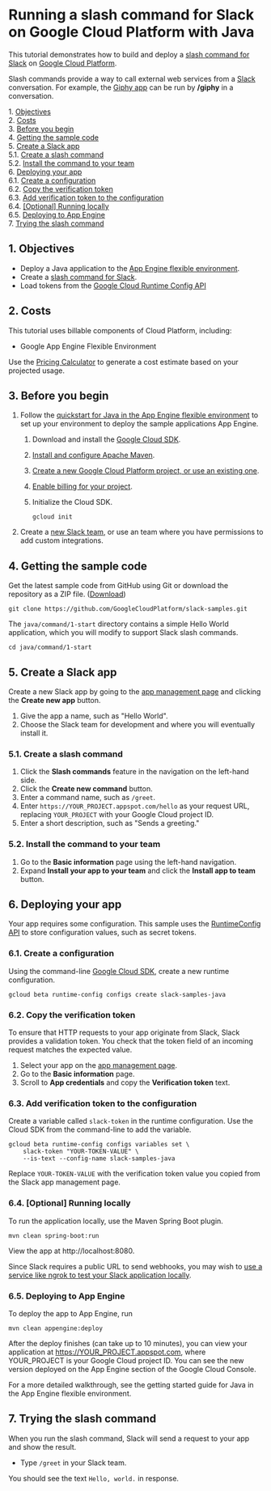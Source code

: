 # Running a slash command for Slack on Google Cloud Platform with Java

This tutorial demonstrates how to build and deploy a [slash command for
Slack](https://api.slack.com/slash-commands) on [Google Cloud Platform](https://cloud.google.com/).

Slash commands provide a way to call external web services from a [Slack](https://slack.com/)
conversation. For example, the [Giphy
app](https://get.slack.help/hc/en-us/articles/204714258-Add-Giphy-search-to-Slack) can be run by
**/giphy** in a conversation.

1\.  [Objectives](#objectives)  
2\.  [Costs](#costs)  
3\.  [Before you begin](#beforeyoubegin)  
4\.  [Getting the sample code](#gettingthesamplecode)  
5\.  [Create a Slack app](#createaslackapp)  
5.1\.  [Create a slash command](#createaslashcommand)  
5.2\.  [Install the command to your team](#installthecommandtoyourteam)  
6\.  [Deploying your app](#deployingyourapp)  
6.1\.  [Create a configuration](#createaconfiguration)  
6.2\.  [Copy the verification token](#copytheverificationtoken)  
6.3\.  [Add verification token to the configuration](#addverificationtokentotheconfiguration)  
6.4\.  [[Optional] Running locally](#[optional]runninglocally)  
6.5\.  [Deploying to App Engine](#deployingtoappengine)  
7\.  [Trying the slash command](#tryingtheslashcommand)  

<a name="objectives"></a>

## 1\. Objectives

- Deploy a Java application to the [App Engine flexible environment][flexible].
- Create a [slash command for Slack](https://api.slack.com/slash-commands).
- Load tokens from the [Google Cloud Runtime Config
  API](https://cloud.google.com/deployment-manager/runtime-configurator/) 

[flexible]: https://cloud.google.com/appengine/docs/flexible/java/

<a name="costs"></a>

## 2\. Costs

This tutorial uses billable components of Cloud Platform, including:

- Google App Engine Flexible Environment

Use the [Pricing Calculator][pricing] to generate a cost estimate based on your projected usage.

[pricing]: https://cloud.google.com/products/calculator

<a name="beforeyoubegin"></a>

## 3\. Before you begin

1.  Follow the [quickstart for Java in the App Engine flexible
    environment](https://cloud.google.com/appengine/docs/flexible/java/quickstart) to 
    set up your environment to deploy the sample applications App Engine.
    1.  Download and install the [Google Cloud SDK](https://cloud.google.com/sdk/docs/).
    1.  [Install and configure Apache Maven](http://maven.apache.org/index.html).
    1.  [Create a new Google Cloud Platform project, or use an existing
        one](https://console.cloud.google.com/project).
    1.  [Enable billing for your
        project](https://support.google.com/cloud/answer/6293499#enable-billing).
    1. Initialize the Cloud SDK.

           gcloud init

1.  Create a [new Slack team](https://slack.com/), or use an team where you have
    permissions to add custom integrations.

<a name="gettingthesamplecode"></a>

## 4\. Getting the sample code

Get the latest sample code from GitHub using Git or download the repository as a ZIP file.
([Download](https://github.com/GoogleCloudPlatform/slack-samples/archive/master.zip))

    git clone https://github.com/GoogleCloudPlatform/slack-samples.git


The `java/command/1-start` directory contains a simple Hello World application, which you will
modify to support Slack slash commands.

    cd java/command/1-start

<a name="createaslackapp"></a>

## 5\. Create a Slack app

Create a new Slack app by going to the [app management
page](https://api.slack.com/apps) and clicking the **Create new app** button.

1.  Give the app a name, such as "Hello World".
1.  Choose the Slack team for development and where you will eventually install it.

<a name="createaslashcommand"></a>

### 5.1\. Create a slash command

1.  Click the **Slash commands** feature in the navigation on the left-hand side.
1.  Click the **Create new command** button.
1.  Enter a command name, such as `/greet`.
1.  Enter `https://YOUR_PROJECT.appspot.com/hello` as your request URL, replacing `YOUR_PROJECT`
    with your Google Cloud project ID.
1.  Enter a short description, such as "Sends a greeting."

<a name="installthecommandtoyourteam"></a>

### 5.2\. Install the command to your team

1.  Go to the **Basic information** page using the left-hand navigation.
1.  Expand **Install your app to your team** and click the **Install app to team** button.

<a name="deployingyourapp"></a>

## 6\. Deploying your app

Your app requires some configuration. This sample uses the [RuntimeConfig
API](https://cloud.google.com/deployment-manager/runtime-configurator/) to store configuration
values, such as secret tokens.

<a name="createaconfiguration"></a>

### 6.1\. Create a configuration

Using the command-line [Google Cloud SDK](https://cloud.google.com/sdk/), create a new runtime
configuration.

    gcloud beta runtime-config configs create slack-samples-java

<a name="copytheverificationtoken"></a>

### 6.2\. Copy the verification token

To ensure that HTTP requests to your app originate from Slack, Slack provides a validation token.
You check that the token field of an incoming request matches the expected value.

1.  Select your app on the [app management page](https://api.slack.com/apps).
1.  Go to the **Basic information** page.
1.  Scroll to **App credentials** and copy the **Verification token** text.

<a name="addverificationtokentotheconfiguration"></a>

### 6.3\. Add verification token to the configuration

Create a variable called `slack-token` in the runtime configuration. Use the Cloud SDK from the
command-line to add the variable.

    gcloud beta runtime-config configs variables set \
        slack-token "YOUR-TOKEN-VALUE" \
        --is-text --config-name slack-samples-java

Replace `YOUR-TOKEN-VALUE` with the verification token value you copied from the Slack app
management page.

<a name="[optional]runninglocally"></a>

### 6.4\. [Optional] Running locally

To run the application locally, use the Maven Spring Boot plugin.

    mvn clean spring-boot:run

View the app at http://localhost:8080.

Since Slack requires a public URL to send webhooks, you may wish to [use a service like ngrok to
test your Slack application locally](https://api.slack.com/tutorials/tunneling-with-ngrok).

<a name="deployingtoappengine"></a>

### 6.5\. Deploying to App Engine

To deploy the app to App Engine, run

    mvn clean appengine:deploy

After the deploy finishes (can take up to 10 minutes), you can view your application at
https://YOUR_PROJECT.appspot.com, where YOUR_PROJECT is your Google Cloud project ID. You can see
the new version deployed on the App Engine section of the Google Cloud Console.

For a more detailed walkthrough, see the getting started guide for Java in the App Engine flexible
environment.

<a name="tryingtheslashcommand"></a>

## 7\. Trying the slash command

When you run the slash command, Slack will send a request to your app and show the result.

-   Type `/greet` in your Slack team.

You should see the text `Hello, world.` in response.
